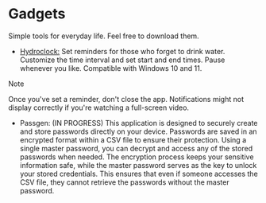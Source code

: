 # Gadgets
Simple tools for everyday life. Feel free to download them.

* [Hydroclock:](https://github.com/SergioGM08/Gadgets/tree/main/Hydroclock) Set reminders for those who forget to drink water. Customize the time interval and set start and end times. Pause whenever you like. Compatible with Windows 10 and 11.  
> [!NOTE]
> Once you've set a reminder, don't close the app. Notifications might not display correctly if you're watching a full-screen video.
  
* Passgen: (IN PROGRESS) This application is designed to securely create and store passwords directly on your device. Passwords are saved in an encrypted format within a CSV file to ensure their protection. Using a single master password, you can decrypt and access any of the stored passwords when needed. The encryption process keeps your sensitive information safe, while the master password serves as the key to unlock your stored credentials. This ensures that even if someone accesses the CSV file, they cannot retrieve the passwords without the master password.
